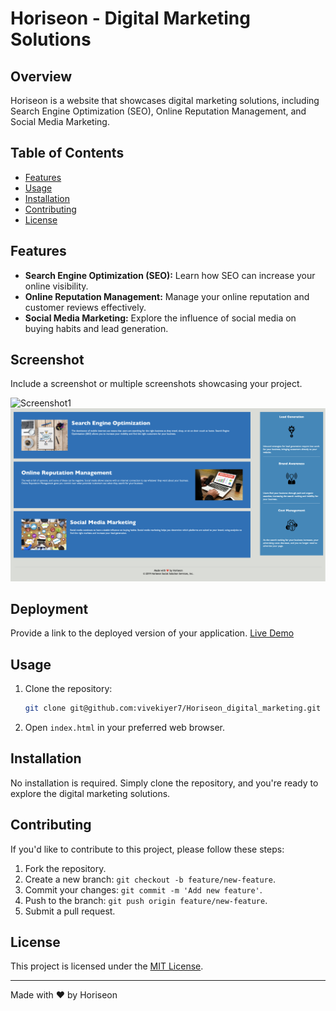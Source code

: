 # Horiseon - Digital Marketing Solutions

## Overview

Horiseon is a website that showcases digital marketing solutions, including Search Engine Optimization (SEO), Online Reputation Management, and Social Media Marketing.

## Table of Contents

- [Features](#features)
- [Usage](#usage)
- [Installation](#installation)
- [Contributing](#contributing)
- [License](#license)

## Features

- **Search Engine Optimization (SEO):** Learn how SEO can increase your online visibility.
- **Online Reputation Management:** Manage your online reputation and customer reviews effectively.
- **Social Media Marketing:** Explore the influence of social media on buying habits and lead generation.

## Screenshot

Include a screenshot or multiple screenshots showcasing your project.

![Screenshot1](/assets/images/published_page_1.png)
![Screenshot2](/assets/images/published_page_2.png)

## Deployment

Provide a link to the deployed version of your application.
[Live Demo](https://vivekiyer7.github.io/Horiseon_digital_marketing/)

## Usage

1. Clone the repository:

    ```bash
    git clone git@github.com:vivekiyer7/Horiseon_digital_marketing.git
    ```

2. Open `index.html` in your preferred web browser.

## Installation

No installation is required. Simply clone the repository, and you're ready to explore the digital marketing solutions.

## Contributing

If you'd like to contribute to this project, please follow these steps:

1. Fork the repository.
2. Create a new branch: `git checkout -b feature/new-feature`.
3. Commit your changes: `git commit -m 'Add new feature'`.
4. Push to the branch: `git push origin feature/new-feature`.
5. Submit a pull request.

## License

This project is licensed under the [MIT License](LICENSE).

---

Made with ❤️️ by Horiseon
